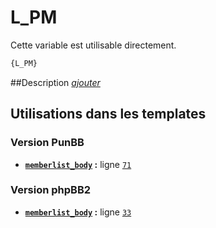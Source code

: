 # L_PM


Cette variable est utilisable directement.

```html
{L_PM}
```

##Description
[*ajouter*](https://fa-tvars.appspot.com/var/L_PM)

## Utilisations dans les templates

### Version PunBB
* __[`memberlist_body`](../tpl/var/punbb/memberlist_body.md#readme) :__ ligne [`71`](../tpl/src/punbb/memberlist_body.tpl#L71)

### Version phpBB2
* __[`memberlist_body`](../tpl/var/subsilver/memberlist_body.md#readme) :__ ligne [`33`](../tpl/src/subsilver/memberlist_body.tpl#L33)